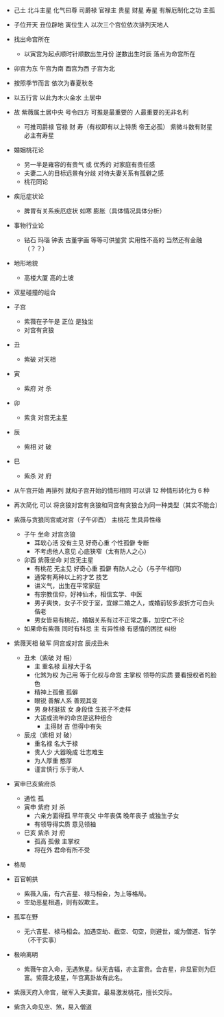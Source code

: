 - 己土 北斗主星 化气曰尊 司爵禄 官禄主 贵星 财星 寿星 有解厄制化之功 主孤
- 子位开天 丑位辟地 寅位生人 以次三个宫位依次排列天地人
- 找出命宫所在
  - 以寅宫为起点顺时针顺数出生月份 逆数出生时辰 落点为命宫所在
- 卯宫为东 午宫为南 酉宫为西 子宫为北
- 按照季节而言 依次为春夏秋冬
- 以五行言 以此为木火金水 土居中
- 故 紫薇属土居中央 号令四方 可推是最重要的 人最重要的无非名利
  - 可推司爵禄 官禄 财 寿（有权即有以上特质 帝王必孤） 紫微斗数有财星 必主有寿星
- 婚姻桃花论
  - 另一半是雍容的有贵气 或 优秀的 对家庭有责任感
  - 夫妻二人的目标远景有分歧 对待夫妻关系有孤僻之感
  - 桃花同论
- 疾厄症状论
  - 脾胃有关系疾厄症状 如寒 膨胀（具体情况具体分析）
- 事物行业论
  - 钻石 玛瑙 钟表 古董字画 等等可供鉴赏 实用性不高的 当然还有金融（？？）
- 地形地貌
  - 高楼大厦 高的土坡
- 双星碰撞的组合
- 子宫
  - 紫薇在子午是 正位 是独坐
  - 对宫有贪狼
- 丑
  - 紫破 对天相
- 寅
  - 紫府 对 杀
- 卯
  - 紫贪 对宫无主星
- 辰
  - 紫相 对 破
- 巳
  - 紫杀 对 府
- 从午宫开始 再排列 就和子宫开始的情形相同 可以讲 12 种情形转化为 6 种
- 再次简化 可以 将贪狼对宫有贪狼和同宫有贪狼合为同一种类型（其实不能合）
- 紫薇与贪狼同宫或对宫（子午卯酉） 主桃花 生具异性缘
  - 子午 坐命 对宫贪狼
    - 耳软心活 没有主见 好奇心重 个性孤僻 专断
    - 不考虑他人意见 心底狭窄（太有防人之心）
  - 卯酉 紫薇坐命 对宫无主星
    - 有桃花 无主见 好奇心重 孤僻 有防人之心（与子午相同）
    - 通常有两种以上的才艺 技艺
    - 讲义气，出生在平常家庭
    - 有宗教信仰，好神仙术，相信玄学、中医
    - 男子爽快，女子不安于室，宜嫁二婚之人，或婚前较多波折方可白头偕老
    - 男女皆易有桃花，婚姻关系有过不正常之事，加空亡不论
  - 如果命有紫薇 同时有科忌 主 有异性缘 有感情的困扰 纠纷
- 紫薇天相 破军 同宫或对宫 辰戌丑未
  - 丑未（紫破 对 相）
    - 主 重名禄 且禄大于名
    - 化煞为权 为己用 等于化权与命宫 主掌权 领导的实质 要看授权者的脸色
    - 精神上孤傲 孤僻
    - 眼锐 善解人系 善观其变
    - 男 身材挺拔 女 身段佳 生孩子不走样
    - 大运或流年的命宫是这种组合
      - 主得财 吉 但得中有失
  - 辰戌（紫相 对 破）
    - 重名禄 名大于禄
    - 贵人少 大器晚成 壮志难生
    - 为人厚重 憨厚
    - 谨言慎行 乐于助人
- 寅申巳亥紫府杀

  - 通性 孤
  - 寅申 紫府 对 杀
    - 六亲方面得孤 早年丧父 中年丧偶 晚年丧子 或独生子女
    - 有领导得实质 意见领袖
  - 巳亥 紫杀 对 府
    - 孤高 孤傲 主掌权
    - 将在外 君命有所不受

- 格局
- 百官朝拱
  - 紫薇入庙，有六吉星、禄马相会，为上等格局。
  - 空劫恶星相遇，则有奴欺主。
- 孤军在野
  - 无六吉星、禄马相会。加遇空劫、截空、旬空，则避世，或为僧道、哲学（不干实事）
- 极响离明
  - 紫薇午宫入命，无遇煞星。纵无吉辐，亦主富贵。会吉星，非显宦则为巨富。紫薇北极星，午宫离卦故有此名。
   
- 紫薇天府入命宫，破军入夫妻宫。最易激发桃花，擅长交际。
- 紫贪入命见空、煞，易入僧道
